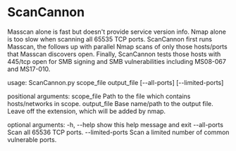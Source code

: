 # ScanCannon

Masscan alone is fast but doesn't provide service version info. Nmap alone is too slow when scanning all 65535 TCP ports. ScanCannon first runs Masscan, the follows up with parallel Nmap scans of only those hosts/ports that Masscan discovers open. Finally, ScanCannon tests those hosts with 445/tcp open for SMB signing and SMB vulnerabilities including MS08-067 and MS17-010.

usage: ScanCannon.py scope_file output_file [--all-ports] [--limited-ports]

positional arguments:
  scope_file       Path to the file which contains hosts/networks in scope.
  output_file      Base name/path to the output file. Leave off the extension,
                   which will be added by nmap.

optional arguments:
  -h, --help       show this help message and exit
  --all-ports      Scan all 65536 TCP ports.
  --limited-ports  Scan a limited number of common vulnerable ports.
